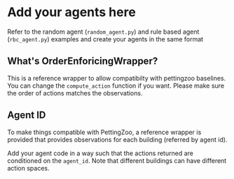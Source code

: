 # Add your agents here

Refer to the random agent (`random_agent.py`) and rule based agent (`rbc_agent.py`) examples and create your agents in the same format

## What's OrderEnforicingWrapper?

This is a reference wrapper to allow compatibilty with pettingzoo baselines. You can change the `compute_action` function if you want. Please make sure the order of actions matches the observations.

## Agent ID

To make things compatible with PettingZoo, a reference wrapper is provided that provides observations for each building (referred by agent id).

Add your agent code in a way such that the actions returned are conditioned on the `agent_id`. Note that different buildings can have different action spaces.

